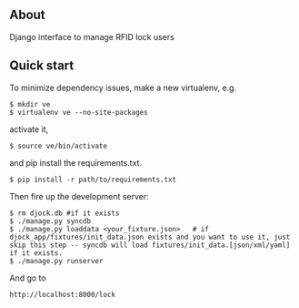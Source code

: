 ## About

Django interface to manage RFID lock users

## Quick start

To minimize dependency issues, make a new virtualenv, e.g. 

    $ mkdir ve
    $ virtualenv ve --no-site-packages

activate it, 

    $ source ve/bin/activate

and pip install the requirements.txt. 

    $ pip install -r path/to/requirements.txt


Then fire up the development server:

    $ rm djock.db #if it exists
    $ ./manage.py syncdb
    $ ./manage.py loaddata <your_fixture.json>   # if djock_app/fixtures/init_data.json exists and you want to use it, just skip this step -- syncdb will load fixtures/init_data.[json/xml/yaml] if it exists.
    $ ./manage.py runserver         

And go to 

    http://localhost:8000/lock
